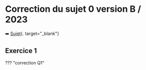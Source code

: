 # Correction du sujet 0 version B / 2023

:arrow_right: [Sujet](../../data/2023/2023-sujet_0-b.pdf){. target="_blank"}

## Exercice 1

??? "correction Q1"
    
